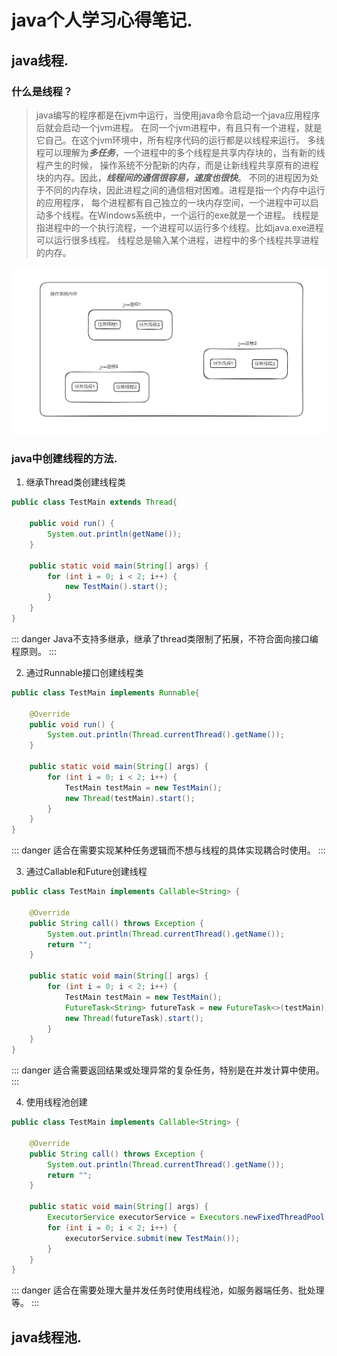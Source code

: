 # java个人学习心得笔记.

## java线程.

### 什么是线程？ 

> java编写的程序都是在jvm中运行，当使用java命令启动一个java应用程序后就会启动一个jvm进程。
> 在同一个jvm进程中，有且只有一个进程，就是它自己。在这个jvm环境中，所有程序代码的运行都是以线程来运行。
> 多线程可以理解为***多任务***，一个进程中的多个线程是共享内存块的，当有新的线程产生的时候，
> 操作系统不分配新的内存，而是让新线程共享原有的进程块的内存。因此，***线程间的通信很容易，速度也很快***。
> 不同的进程因为处于不同的内存块，因此进程之间的通信相对困难。进程是指一个内存中运行的应用程序，
> 每个进程都有自己独立的一块内存空间，一个进程中可以启动多个线程。在Windows系统中，一个运行的exe就是一个进程。
> 线程是指进程中的一个执行流程，一个进程可以运行多个线程。比如java.exe进程可以运行很多线程。
> 线程总是输入某个进程，进程中的多个线程共享进程的内存。

![thread_01](../../static/thread_01.png)

### java中创建线程的方法.

1. 继承Thread类创建线程类
```java
public class TestMain extends Thread{

    public void run() {
        System.out.println(getName());
    }

    public static void main(String[] args) {
        for (int i = 0; i < 2; i++) {
            new TestMain().start();
        }
    }
}
```
::: danger
Java不支持多继承，继承了thread类限制了拓展，不符合面向接口编程原则。
:::

2. 通过Runnable接口创建线程类
```java 
public class TestMain implements Runnable{

    @Override
    public void run() {
        System.out.println(Thread.currentThread().getName());
    }

    public static void main(String[] args) {
        for (int i = 0; i < 2; i++) {
            TestMain testMain = new TestMain();
            new Thread(testMain).start();
        }
    }
}
```
::: danger
适合在需要实现某种任务逻辑而不想与线程的具体实现耦合时使用。
:::

3. 通过Callable和Future创建线程
```java
public class TestMain implements Callable<String> {

    @Override
    public String call() throws Exception {
        System.out.println(Thread.currentThread().getName());
        return "";
    }

    public static void main(String[] args) {
        for (int i = 0; i < 2; i++) {
            TestMain testMain = new TestMain();
            FutureTask<String> futureTask = new FutureTask<>(testMain);
            new Thread(futureTask).start();
        }
    }
}
```
::: danger
适合需要返回结果或处理异常的复杂任务，特别是在并发计算中使用。
:::

4. 使用线程池创建
```java
public class TestMain implements Callable<String> {

    @Override
    public String call() throws Exception {
        System.out.println(Thread.currentThread().getName());
        return "";
    }

    public static void main(String[] args) {
        ExecutorService executorService = Executors.newFixedThreadPool(2);
        for (int i = 0; i < 2; i++) {
            executorService.submit(new TestMain());
        }
    }
}
```
::: danger
适合在需要处理大量并发任务时使用线程池，如服务器端任务、批处理等。
:::

## java线程池.